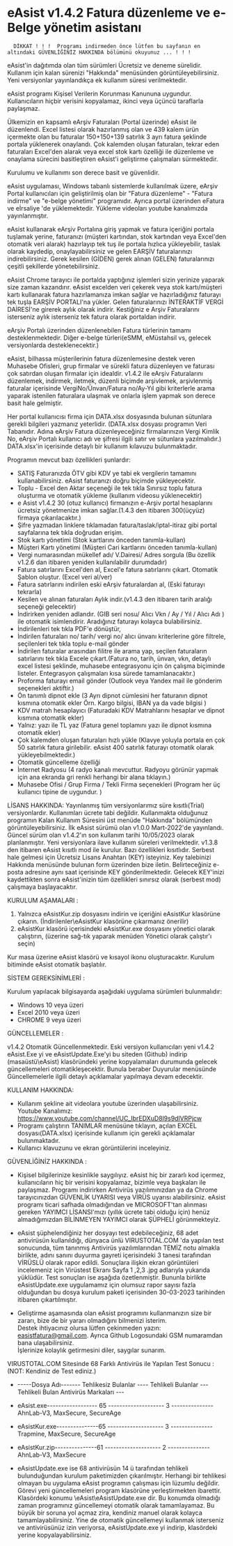 #     eAsist v1.4.2  Fatura düzenleme ve e-Belge yönetim asistanı

      DİKKAT ! ! !  Programı indirmeden önce lütfen bu sayfanın en altındaki GÜVENLİĞİNİZ HAKKINDA bölümünü okuyunuz ... ! ! ! 
      
eAsist'in dağıtımda olan tüm sürümleri Ücretsiz ve deneme sürelidir. Kullanım için kalan sürenizi "Hakkında" menüsünden görüntüleyebilirsiniz. Yeni versiyonlar yayınlandıkça ek kullanım süresi verilmektedir.
         
eAsist programı Kişisel Verilerin Korunması Kanununa uygundur. Kullanıcıların hiçbir verisini kopyalamaz, ikinci veya üçüncü taraflarla paylaşmaz.
      
Ülkemizin en kapsamlı eArşiv Faturaları (Portal üzerinde) eAsist ile düzenlendi. Excel listesi olarak hazırlanmış olan ve 439 kalem ürün içermekte olan bu faturalar 150+150+139 satırlık 3 ayrı fatura şeklinde portala yüklenerek onaylandı. Çok kalemden oluşan faturaları, tekrar eden faturaları Excel'den alarak veya excel stok kartı özelliği ile düzenleme ve onaylama sürecini basitleştiren eAsist'i geliştirme çalışmaları sürmektedir.

Kurulumu ve kullanımı son derece basit ve güvenlidir.

eAsist uygulaması, Windows tabanlı sistemlerde kullanılmak üzere, eArşiv Portal kullanıcıları için geliştirilmiş olan bir "Fatura düzenleme" - "Fatura indirme" ve      "e-belge yönetimi" programıdır. Ayrıca portal üzerinden eFatura ve eİrsaliye 'de yüklemektedir. Yükleme videoları youtube kanalımızda yayınlanmıştır.

eAsist kullanarak eArşiv Portalına giriş yapmak ve fatura içeriğini portala tuşlamak yerine, faturanızı (müşteri kartından, stok kartından veya Excel'den otomatik veri alarak) hazırlayıp tek tuş ile portala hızlıca yükleyebilir, taslak olarak kaydedip, onaylayabilirsiniz ve gelen EARŞİV faturalarınızı indirebilirsiniz. Gerek kesilen (GİDEN) gerek alınan (GELEN) faturalarınızı çeşitli şekillerde yönetebilirsiniz.

eAsist Chrome tarayıcı ile portalda yaptığınız işlemleri sizin yerinize yaparak size zaman kazandırır. eAsist excelden veri çekerek veya stok kartı/müşteri kartı kullanarak fatura hazırlamanıza imkan sağlar ve hazırladığınız faturayı tek tuşla EARŞİV PORTALI'na yükler. Gelen faturalarınızı İNTERAKTİF VERGİ DAİRESİ'ne girerek aylık olarak indirir. Kestiğiniz e Arşiv Faturalarını isterseniz aylık isterseniz tek fatura olarak portaldan indirir.

eArşiv Portalı üzerinden düzenlenebilen Fatura türlerinin tamamı desteklenmektedir. Diğer e-belge türleri(eSMM, eMüstahsil vs, gelecek versiyonlarda desteklenecektir.)

eAsist, bilhassa müşterilerinin fatura düzenlemesine destek veren Muhasebe Ofisleri, grup firmalar ve sürekli fatura düzenleyen ve faturası çok satırdan oluşan firmalar için idealdir. v1.4.2 ile eArşiv Faturalarını düzenlemek, indirmek, iletmek, düzenli biçimde arşivlemek, arşivlenmiş faturalar içerisinde VergiNo/Ünvan/Fatura no/Ay-Yıl gibi kriterlerle arama yaparak istenilen faturalara ulaşmak ve onlarla işlem yapmak son derece basit hale gelmiştir. 

Her portal kullanıcısı firma için DATA.xlsx dosyasında bulunan sütunlara gerekli bilgileri yazmanız yeterlidir.
(DATA.xlsx dosyası programın Veri Tabanıdır. Adına eArşiv Fatura düzenleyeceğiniz firmalarınızın Vergi Kimlik No, eArşiv Portalı kullanıcı adı ve şifresi ilgili satır ve sütunlara yazılmalıdır.)
DATA.xlsx'in içerisinde detaylı bir kullanım kılavuzu bulunmaktadır.

Programın mevcut bazı özellikleri şunlardır:
- SATIŞ Faturanızda ÖTV gibi KDV ye tabi ek vergilerin tamamını kullanabilirsiniz. eAsist faturanızı doğru biçimde yükleyecektir.
- Toplu - Excel den Aktar seçeneği ile tek tıkla Sınırsız toplu fatura oluşturma ve otomatik yükleme (kullanım videosu yüklenecektir)
- e Asist v1.4.2 30 (otuz kullanıcı) firmanızın e-Arşiv portal hesaplarını ücretsiz yönetmenize imkan sağlar.(1.4.3 den itibaren 300(üçyüz) firmaya çıkarılacaktır.)
- Şifre yazmadan linklere tıklamadan fatura/taslak/iptal-itiraz gibi portal sayfalarına tek tıkla doğrudan erişim.
- Stok kartı yönetimi (Stok kartlarını önceden tanımla-kullan)
- Müşteri Kartı yönetimi (Müşteri Cari kartlarını önceden tanımla-kullan)
- Vergi numarasından mükellef adı/ V.Dairesi/ Adres sorgula (Bu özellik v1.2.6 dan itibaren yeniden kullanılabilir durumdadır)
- Fatura satırlarını Excel'den al, Excel'e fatura satırlarını çıkart. Otomatik Şablon oluştur. (Excel veri al/ver)
- Fatura satırlarını indirilen eski eArşiv faturalardan al, (Eski faturayı tekrarla)
- Kesilen ve alınan faturaları Aylık indir.(v1.4.3 den itibaren tarih aralığı seçeneği gelecektir)
- İndirirken yeniden adlandır. (GIB seri nosu/ Alıcı Vkn / Ay / Yıl / Alıcı Adı ) ile otomatik isimlendirir. Aradığınız faturayı kolayca bulabilirsiniz.
- İndirilenleri tek tıkla PDF'e dönüştür,
- İndirilen faturaları no/ tarih/ vergi no/ alıcı ünvanı kriterlerine göre filtrele, seçilenleri tek tıkla toplu e-mail gönder
- İndirilen faturalar arasından filitre ile arama yap, seçilen faturaların satırlarını tek tıkla Excele çıkart.(Fatura no, tarih, ünvan, vkn, detaylı excel listesi   şeklinde, muhasebe entegrasyonu için ön çalışma biçiminde listeler. Entegrasyon çalışmaları kısa sürede tamamlanacaktır.)
- Proforma faturayı email gönder (Outlook veya Yandex mail ile gönderim seçenekleri aktiftir.)
- Ön tanımlı dipnot ekle (3 Ayrı dipnot cümlesini her faturanın dipnot kısmına otomatik ekler Örn. Kargo bilgisi, IBAN ya da vade bilgisi )
- KDV matrah hesaplayıcı (Faturadaki KDV Matrahlarını hesaplar ve dipnot kısmına otomatik ekler)
- Yalnız: yazı ile TL yaz (Fatura genel toplamını yazı ile dipnot kısmına otomatik ekler)
- Çok kalemden oluşan faturaları hızlı yükle (Klavye yoluyla portala en çok 50 satırlık fatura girilebilir. eAsist 400 satırlık faturayı otomatik olarak yükleyebilmektedir.)
- Otomatik güncelleme özelliği
- İnternet Radyosu (4 radyo kanalı mevcuttur. Radyoyu görünür yapmak için ana ekranda gri renkli herhangi bir alana tıklayın.)
- Muhasebe Ofisi / Grup Firma / Tekli Firma seçenekleri (Program her üç kullanıcı tipine de uygundur. )

LİSANS HAKKINDA:
Yayınlanmış tüm versiyonlarımız süre kısıtlı(Trial) versiyonlardır. Kullanımları ücrete tabi değildir.
Kullanmakta olduğunuz programın Kalan Kullanım Süresini üst menüde "Hakkında" bölümünden görüntüleyebilirsiniz.
İlk eAsist sürümü olan v1.0.0 Mart-2022'de yayınlandı. Güncel sürüm olan v1.4.2'ın son kullanım tarihi 10/05/2023 olarak planlanmıştır. 
Yeni versiyonlara ilave kullanım süreleri verilmektedir.
v1.3.8 den itibaren eAsist kısıtlı mod ile kurulur. Bazı özellikleri kısıtlıdır. Serbest hale gelmesi için Ücretsiz Lisans Anahtarı (KEY) isteyiniz.
Key talebinizi Hakkında menüsünde bulunan form üzerinden bize iletin. Belirteceğiniz e-posta adresine aynı saat içerisinde KEY gönderilmektedir. 
Gelecek KEY'inizi kaydettikten sonra eAsist'inizin tüm özellikleri sınırsız olarak (serbest mod) çalışmaya başlayacaktır.

KURULUM AŞAMALARI :

1. Yalnızca eAsistKur.zip dosyasını indirin ve içeriğini eAsistKur klasörüne çıkarın. (İndirilenler\eAsistKur klasörüne çıkarmanız önerilir)
2. eAsistKur klasörü içerisindeki eAsistKur.exe dosyasını yönetici olarak çalıştırın, (üzerine sağ-tık yaparak menüden Yönetici olarak çalıştır'ı seçin)

Kur masa üzerine eAsist klasörü ve kısayol ikonu oluşturacaktır. 
Kurulum bitiminde eAsist otomatik başlatılır.

SİSTEM GEREKSİNİMLERİ :

Kurulum yapılacak bilgisayarda aşağıdaki uygulama sürümleri bulunmalıdır:
- Windows 10 veya üzeri
- Excel 2010 veya üzeri
- CHROME   9 veya üzeri

GÜNCELLEMELER :

v1.4.2 Otomatik Güncellenmektedir. Eski versiyon kullanıcıları yeni v1.4.2 eAsist.Exe yi ve eAsistUpdate.Exe'yi bu siteden (Github) indirip (masaüstü\eAsist\) klasöründeki yerine kopyalamaları durumunda gelecek güncellemeleri otomatikleşecektir. Bunula beraber Duyurular menüsünde Güncellemelerle ilgili detaylı açıklamalar 
yapılmaya devam edecektir.

KULLANIM HAKKINDA:

- Kullanım şekline ait videolara youtube üzerinden ulaşabilirsiniz.  
  Youtube Kanalımız:    https://www.youtube.com/channel/UC_IbrEDXuD8l9s9dlVRPjcw
- Programı çalıştırın TANIMLAR menüsüne tıklayın, açılan EXCEL dosyası(DATA.xlsx) içerisinde kullanım için gerekli açıklamalar bulunmaktadır.
- Kullanıcı klavuzunu ve ekran görüntülerini inceleyiniz.

GÜVENLİĞİNİZ HAKKINDA : 

- Kişisel bilgilerinize kesinlikle saygılıyız. eAsist hiç bir zararlı kod içermez, kullanıcıların hiç bir verisini kopyalamaz, bizimle veya başkaları ile paylaşmaz. Programı indirirken Antivirüs yazılımınızdan ya da Chrome tarayıcınızdan GÜVENLİK UYARISI veya VİRÜS uyarısı alabilirsiniz. eAsist programı ticari safhada olmadığından ve MICROSOFT'tan alınması gereken YAYIMCI LİSANSI'mızı (yıllık ücrete tabi olduğu için) henüz almadığımızdan BİLİNMEYEN YAYIMCI olarak ŞÜPHELİ görünmekteyiz.

- eAsist şüphelendiğiniz her dosyayı test edebileceğiniz, 68 adet antivirüsün kullanıldığı, dünyaca ünlü VIRUSTOTAL.COM 'da yapılan test sonucunda, tüm tanınmış Antivirüs yazılımlarından TEMİZ notu almakla birlikte, adını sanını duyurma gayreti içerisindeki 3 tanesi tarafından VİRÜSLÜ olarak rapor edildi. Sonuçlara ilişkin ekran görüntüleri incelemeniz için Virüstest Ekranı Sayfa 1 ,2,3 .jpg adlarıyla yukarıda yüklüdür. Test sonuçları ise aşağıda özetlenmiştir. Bununla birlikte eAsistUpdate.exe uygulamamız için olumsuz rapor sayısı fazla olduğundan bu dosya kurulum paketi içerisinden 30-03-2023 tarihinden itibaren çıkartılmıştır. 
- Geliştirme aşamasında olan eAsist programını kullanmanızın size bir zararı, bize de bir yararı olmadığını bilmenizi isterim.                                      
Destek ihtiyacınız olursa lütfen çekinmeden yazın: easistfatura@gmail.com. Ayrıca Github Logosundaki GSM numaramdan bana ulaşabilirsiniz.                      
İşlerinize kolaylık getirmesini diler, saygılar sunarım.

VIRUSTOTAL.COM Sitesinde 68 Farklı Antivirüs ile Yapılan Test Sonucu : (NOT: Kendiniz de Test ediniz.)

- -----Dosya Adı------- Tehlikesiz Bulanlar ---- Tehlikeli Bulanlar --- Tehlikeli Bulan Antivirüs Markaları ---
- eAsist.exe------------------ 65 -------------------- 3 ---------------     AhnLab-V3, MaxSecure, SecureAge 
- eAsistKur.exe---------------65 -------------------- 3 ---------------      Trapmine, MaxSecure, SecureAge
- eAsistKur.zip---------------61 -------------------- 2 ---------------      AhnLab-V3, MaxSecure

- eAsistUpdate.exe ise 68 antivirüsün 14 ü tarafından tehlikeli bulunduğundan kurulum paketimizden çıkarılmıştır. Herhangi bir tehlikesi olmayan bu uygulama eAsist programın çalışması için lüzumlu değildir. Görevi yeni güncellemeleri program klasörüne yerleştirmekten ibarettir. Klasördeki konumu \eAsist\eAsistUpdate.exe dir. Bu konumda olmadığı zaman programınız güncellemeyi otomatik olarak tamamlayamaz. Bu büyük bir soruna yol açmaz zira, kendiniz manuel olarak kolayca tamamlayabilirsiniz. Yine de otomatik güncellemeyi kullanmak isterseniz ve antivirüsünüz izin veriyorsa, eAsistUpdate.exe yi indirip, klasördeki yerine kopyalayabilirsiniz.
